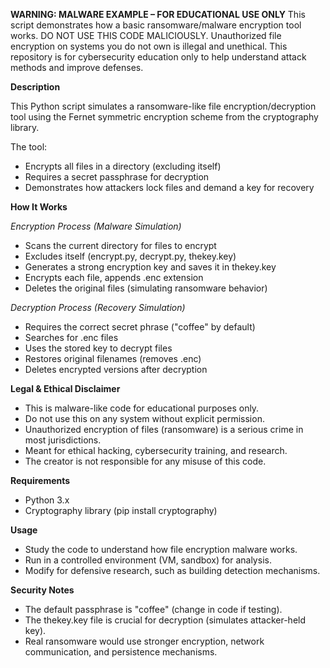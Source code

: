 **WARNING: MALWARE EXAMPLE – FOR EDUCATIONAL USE ONLY**
This script demonstrates how a basic ransomware/malware encryption tool works. DO NOT USE THIS CODE MALICIOUSLY. Unauthorized file encryption on systems you do not own is illegal and unethical. This repository is for cybersecurity education only to help understand attack methods and improve defenses.

**Description**

This Python script simulates a ransomware-like file encryption/decryption tool using the Fernet symmetric encryption scheme from the cryptography library.

The tool:
- Encrypts all files in a directory (excluding itself)
- Requires a secret passphrase for decryption
- Demonstrates how attackers lock files and demand a key for recovery


**How It Works**

*Encryption Process (Malware Simulation)*
- Scans the current directory for files to encrypt
- Excludes itself (encrypt.py, decrypt.py, thekey.key)
- Generates a strong encryption key and saves it in thekey.key
- Encrypts each file, appends .enc extension
- Deletes the original files (simulating ransomware behavior)

*Decryption Process (Recovery Simulation)*
- Requires the correct secret phrase ("coffee" by default)
- Searches for .enc files
- Uses the stored key to decrypt files
- Restores original filenames (removes .enc)
- Deletes encrypted versions after decryption

**Legal & Ethical Disclaimer**
- This is malware-like code for educational purposes only.
- Do not use this on any system without explicit permission.
- Unauthorized encryption of files (ransomware) is a serious crime in most jurisdictions.
- Meant for ethical hacking, cybersecurity training, and research.
- The creator is not responsible for any misuse of this code.

**Requirements**
- Python 3.x
- Cryptography library (pip install cryptography)

**Usage**
- Study the code to understand how file encryption malware works.
- Run in a controlled environment (VM, sandbox) for analysis.
- Modify for defensive research, such as building detection mechanisms.

**Security Notes**
- The default passphrase is "coffee" (change in code if testing).
- The thekey.key file is crucial for decryption (simulates attacker-held key).
- Real ransomware would use stronger encryption, network communication, and persistence mechanisms.
